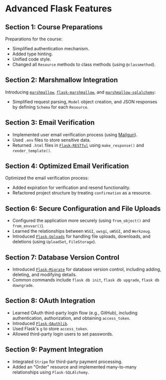 # Advanced Flask Features

## Section 1: Course Preparations
Preparations for the course:
- Simplified authentication mechanism.
- Added type hinting.
- Unified code style.
- Changed all `Resource` methods to class methods (using `@classmethod`).

## Section 2: Marshmallow Integration
Introducing [`marshmallow`](https://pypi.org/project/marshmallow/), [`flask-marshmallow`](https://pypi.org/project/flask-marshmallow/), and [`marshmallow-sqlalchemy`](https://pypi.org/project/marshmallow-sqlalchemy/):
- Simplified request parsing, `Model` object creation, and JSON responses by defining `Schema` for each `Resource`.

## Section 3: Email Verification
- Implemented user email verification process (using [Mailgun](https://www.mailgun.com/)).
- Used `.env` files to store sensitive data.
- Returned `.html` files in [`Flask-RESTful`](https://pypi.org/project/Flask-RESTful/) using `make_response()` and `render_template()`.

## Section 4: Optimized Email Verification
Optimized the email verification process:
- Added expiration for verification and resend functionality.
- Refactored project structure by treating `confirmation` as a resource.

## Section 6: Secure Configuration and File Uploads
- Configured the application more securely (using `from_object()` and `from_envvar()`).
- Learned the relationships between `WSGI`, `uwsgi`, `uWSGI`, and `Werkzeug`.
- Introduced [`Flask-Uploads`](https://pypi.org/project/Flask-Uploads/) for handling file uploads, downloads, and deletions (using `UploadSet`, `FileStorage`).

## Section 7: Database Version Control
- Introduced [`Flask-Migrate`](https://pypi.org/project/Flask-Migrate/) for database version control, including adding, deleting, and modifying details.
- Common commands include `flask db init`, `flask db upgrade`, `flask db downgrade`.

## Section 8: OAuth Integration
- Learned OAuth third-party login flow (e.g., GitHub), including authentication, authorization, and obtaining `access_token`.
- Introduced [`Flask-OAuthlib`](https://pypi.org/project/Flask-OAuthlib/).
- Used Flask's `g` to store `access_token`.
- Allowed third-party login users to set passwords.

## Section 9: Payment Integration
- Integrated `Stripe` for third-party payment processing.
- Added an "Order" resource and implemented many-to-many relationships using `Flask-SQLAlchemy`.

